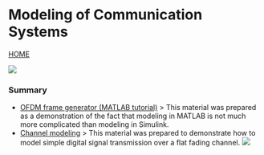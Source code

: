 # Modeling of Communication Systems

[HOME](https://github.com/kirlf/CSP/blob/master/README.md)

![](https://www.bcs.tu-darmstadt.de/media/bcs/slideshow_2018/WordCloud_gross.jpeg)

### Summary
   * [OFDM frame generator (MATLAB tutorial)](https://github.com/kirlf/CSP/blob/master/Different/OFDM/README.md)
    > This material was prepared as a demonstration of the fact that modeling in MATLAB is not much more complicated than modeling in Simulink.
   * [Channel modeling](https://nbviewer.jupyter.org/gist/kirlf/4328eb389b3ddc9a0c350eaed468f870)
    > This material was prepared to demonstrate how to model simple digital signal transmission over a flat fading channel. 
![](https://raw.githubusercontent.com/kirlf/CSP/master/MIMO/assets/test-model.png)
